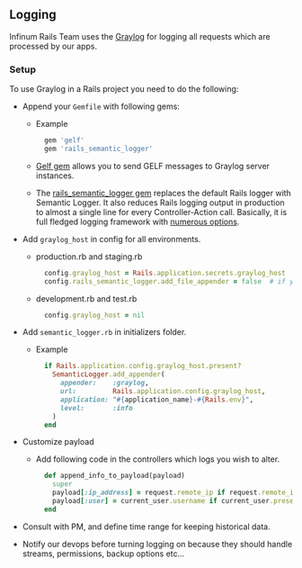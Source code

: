 ## Logging

Infinum Rails Team uses the [Graylog](https://www.graylog.org/) for logging all requests which are processed by our apps.

### Setup
To use Graylog in a Rails project you need to do the following:

* Append your `Gemfile` with following gems:

  * Example

    ```Ruby
      gem 'gelf'
      gem 'rails_semantic_logger'
    ```

  * [Gelf gem](https://github.com/Graylog2/gelf-rb) allows you to send GELF messages to Graylog server instances.

  * The [rails_semantic_logger gem](https://github.com/rocketjob/rails_semantic_logger) replaces the default Rails logger with Semantic Logger. It also reduces Rails logging output in production to almost a single line for every Controller-Action call. Basically, it is full fledged logging framework with [numerous options](http://rocketjob.github.io/semantic_logger/rails).

* Add `graylog_host` in config for all environments.
  * production.rb and staging.rb

    ```Ruby
      config.graylog_host = Rails.application.secrets.graylog_host
      config.rails_semantic_logger.add_file_appender = false  # if you want to disable logging to files
    ```

  * development.rb and test.rb

    ```Ruby
      config.graylog_host = nil
    ```

* Add `semantic_logger.rb` in initializers folder.

  * Example

    ```Ruby
      if Rails.application.config.graylog_host.present?
        SemanticLogger.add_appender(
          appender:    :graylog,
          url:         Rails.application.config.graylog_host,
          application: "#{application_name}-#{Rails.env}",
          level:       :info
        )
      end
    ```

* Customize payload

  * Add following code in the controllers which logs you wish to alter.

    ```Ruby
      def append_info_to_payload(payload)
        super
        payload[:ip_address] = request.remote_ip if request.remote_ip.present?
        payload[:user] = current_user.username if current_user.present?
      end
    ```
* Consult with PM, and define time range for keeping historical data.

* Notify our devops before turning logging on because they should handle streams, permissions, backup options etc...
